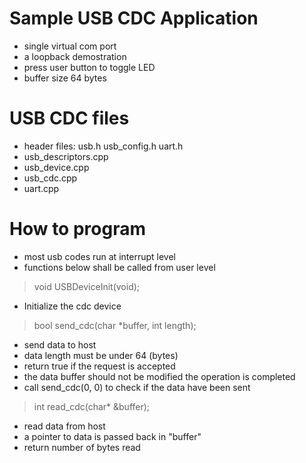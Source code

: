 # Sample USB CDC Application
- single virtual com port
- a loopback demostration
- press user button to toggle LED
- buffer size 64 bytes

# USB CDC files
- header files: usb.h usb_config.h uart.h
- usb_descriptors.cpp
- usb_device.cpp
- usb_cdc.cpp
- uart.cpp

# How to program
- most usb codes run at interrupt level
- functions below shall be called from user level

>void USBDeviceInit(void);
 
- Initialize the cdc device

>bool send_cdc(char *buffer, int length);

- send data to host
- data length must be under 64 (bytes)
- return true if the request is accepted
- the data buffer should not be modified the operation is completed
- call send_cdc(0, 0) to check if the data have been sent

>int read_cdc(char* &buffer);

- read data from host
- a pointer to data is passed back in "buffer"
- return number of bytes read

